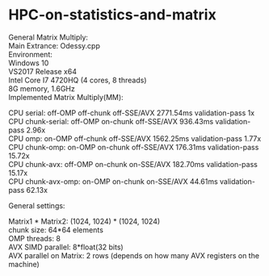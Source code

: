 # HPC-on-statistics-and-matrix
General Matrix Multiply:  
  Main Extrance: Odessy.cpp  
Environment:  
  Windows 10  
  VS2017 Release x64  
  Intel Core I7 4720HQ (4 cores, 8 threads)  
  8G memory, 1.6GHz  
Implemented Matrix Multiply(MM):  
  
  CPU serial:          off-OMP     off-chunk     off-SSE/AVX    2771.54ms      validation-pass           1x  
  CPU chunk-serial:    off-OMP     on-chunk      off-SSE/AVX     936.43ms      validation-pass        2.96x  
  CPU omp:             on-OMP      off-chunk     off-SSE/AVX    1562.25ms      validation-pass        1.77x  
  CPU chunk-omp:       on-OMP      on-chunk      off-SSE/AVX     176.31ms      validation-pass       15.72x  
  CPU chunk-avx:       off-OMP     on-chunk      on-SSE/AVX      182.70ms      validation-pass       15.17x  
  CPU chunk-avx-omp:   on-OMP      on-chunk      on-SSE/AVX       44.61ms      validation-pass       62.13x  
    
General settings:  
  
  Matrix1 \* Matrix2: (1024, 1024) \* (1024, 1024)  
  chunk size: 64\*64 elements  
  OMP threads: 8  
  AVX SIMD parallel: 8\*float(32 bits)  
  AVX parallel on Matrix: 2 rows (depends on how many AVX registers on the machine)  
